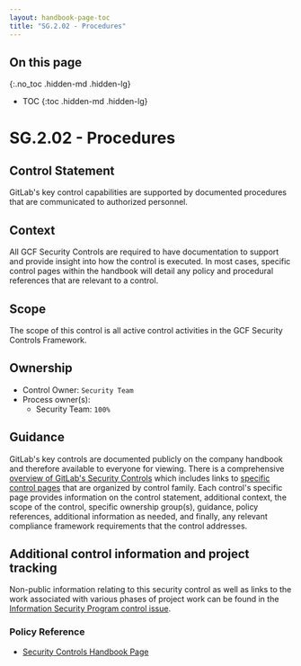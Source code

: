 ```yaml
---
layout: handbook-page-toc
title: "SG.2.02 - Procedures"
---
```


## On this page
{:.no_toc .hidden-md .hidden-lg}

- TOC
{:toc .hidden-md .hidden-lg}

# SG.2.02 - Procedures

## Control Statement

GitLab's key control capabilities are supported by documented procedures that are communicated to authorized personnel.

## Context

All GCF Security Controls are required to have documentation to support and provide insight into how the control is executed. In most cases, specific control pages within the handbook will detail any policy and procedural references that are relevant to a control.

## Scope

The scope of this control is all active control activities in the GCF Security Controls Framework.

## Ownership

* Control Owner: `Security Team`
* Process owner(s):
    * Security Team: `100%`

## Guidance

GitLab's key controls are documented publicly on the company handbook and therefore available to everyone for viewing. There is a comprehensive [overview of GitLab's Security Controls](https://about.gitlab.com/handbook/engineering/security/sec-controls.html) which includes links to [specific control pages](https://about.gitlab.com/handbook/engineering/security/sec-controls.html#list-of-controls-by-family) that are organized by control family. Each control's specific page provides information on the control statement, additional context, the scope of the control, specific ownership group(s), guidance, policy references, additional information as needed, and finally, any relevant compliance framework requirements that the control addresses.

## Additional control information and project tracking

Non-public information relating to this security control as well as links to the work associated with various phases of project work can be found in the [Information Security Program control issue](https://gitlab.com/gitlab-com/gl-security/compliance/compliance/issues/878).

### Policy Reference
*  [Security Controls Handbook Page](https://about.gitlab.com/handbook/engineering/security/sec-controls.html)